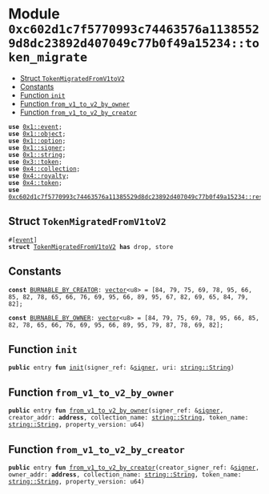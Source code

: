 
<a id="0xc602d1c7f5770993c74463576a11385529d8dc23892d407049c77b0f49a15234_token_migrate"></a>

# Module `0xc602d1c7f5770993c74463576a11385529d8dc23892d407049c77b0f49a15234::token_migrate`



-  [Struct `TokenMigratedFromV1toV2`](#0xc602d1c7f5770993c74463576a11385529d8dc23892d407049c77b0f49a15234_token_migrate_TokenMigratedFromV1toV2)
-  [Constants](#@Constants_0)
-  [Function `init`](#0xc602d1c7f5770993c74463576a11385529d8dc23892d407049c77b0f49a15234_token_migrate_init)
-  [Function `from_v1_to_v2_by_owner`](#0xc602d1c7f5770993c74463576a11385529d8dc23892d407049c77b0f49a15234_token_migrate_from_v1_to_v2_by_owner)
-  [Function `from_v1_to_v2_by_creator`](#0xc602d1c7f5770993c74463576a11385529d8dc23892d407049c77b0f49a15234_token_migrate_from_v1_to_v2_by_creator)


<pre><code><b>use</b> <a href="">0x1::event</a>;
<b>use</b> <a href="">0x1::object</a>;
<b>use</b> <a href="">0x1::option</a>;
<b>use</b> <a href="">0x1::signer</a>;
<b>use</b> <a href="">0x1::string</a>;
<b>use</b> <a href="">0x3::token</a>;
<b>use</b> <a href="">0x4::collection</a>;
<b>use</b> <a href="">0x4::royalty</a>;
<b>use</b> <a href="">0x4::token</a>;
<b>use</b> <a href="resource_manager.md#0xc602d1c7f5770993c74463576a11385529d8dc23892d407049c77b0f49a15234_resource_manager">0xc602d1c7f5770993c74463576a11385529d8dc23892d407049c77b0f49a15234::resource_manager</a>;
</code></pre>



<a id="0xc602d1c7f5770993c74463576a11385529d8dc23892d407049c77b0f49a15234_token_migrate_TokenMigratedFromV1toV2"></a>

## Struct `TokenMigratedFromV1toV2`



<pre><code>#[<a href="">event</a>]
<b>struct</b> <a href="token_migrate.md#0xc602d1c7f5770993c74463576a11385529d8dc23892d407049c77b0f49a15234_token_migrate_TokenMigratedFromV1toV2">TokenMigratedFromV1toV2</a> <b>has</b> drop, store
</code></pre>



<a id="@Constants_0"></a>

## Constants


<a id="0xc602d1c7f5770993c74463576a11385529d8dc23892d407049c77b0f49a15234_token_migrate_BURNABLE_BY_CREATOR"></a>



<pre><code><b>const</b> <a href="token_migrate.md#0xc602d1c7f5770993c74463576a11385529d8dc23892d407049c77b0f49a15234_token_migrate_BURNABLE_BY_CREATOR">BURNABLE_BY_CREATOR</a>: <a href="">vector</a>&lt;u8&gt; = [84, 79, 75, 69, 78, 95, 66, 85, 82, 78, 65, 66, 76, 69, 95, 66, 89, 95, 67, 82, 69, 65, 84, 79, 82];
</code></pre>



<a id="0xc602d1c7f5770993c74463576a11385529d8dc23892d407049c77b0f49a15234_token_migrate_BURNABLE_BY_OWNER"></a>



<pre><code><b>const</b> <a href="token_migrate.md#0xc602d1c7f5770993c74463576a11385529d8dc23892d407049c77b0f49a15234_token_migrate_BURNABLE_BY_OWNER">BURNABLE_BY_OWNER</a>: <a href="">vector</a>&lt;u8&gt; = [84, 79, 75, 69, 78, 95, 66, 85, 82, 78, 65, 66, 76, 69, 95, 66, 89, 95, 79, 87, 78, 69, 82];
</code></pre>



<a id="0xc602d1c7f5770993c74463576a11385529d8dc23892d407049c77b0f49a15234_token_migrate_init"></a>

## Function `init`



<pre><code><b>public</b> entry <b>fun</b> <a href="token_migrate.md#0xc602d1c7f5770993c74463576a11385529d8dc23892d407049c77b0f49a15234_token_migrate_init">init</a>(signer_ref: &<a href="">signer</a>, uri: <a href="_String">string::String</a>)
</code></pre>



<a id="0xc602d1c7f5770993c74463576a11385529d8dc23892d407049c77b0f49a15234_token_migrate_from_v1_to_v2_by_owner"></a>

## Function `from_v1_to_v2_by_owner`



<pre><code><b>public</b> entry <b>fun</b> <a href="token_migrate.md#0xc602d1c7f5770993c74463576a11385529d8dc23892d407049c77b0f49a15234_token_migrate_from_v1_to_v2_by_owner">from_v1_to_v2_by_owner</a>(signer_ref: &<a href="">signer</a>, creator_addr: <b>address</b>, collection_name: <a href="_String">string::String</a>, token_name: <a href="_String">string::String</a>, property_version: u64)
</code></pre>



<a id="0xc602d1c7f5770993c74463576a11385529d8dc23892d407049c77b0f49a15234_token_migrate_from_v1_to_v2_by_creator"></a>

## Function `from_v1_to_v2_by_creator`



<pre><code><b>public</b> entry <b>fun</b> <a href="token_migrate.md#0xc602d1c7f5770993c74463576a11385529d8dc23892d407049c77b0f49a15234_token_migrate_from_v1_to_v2_by_creator">from_v1_to_v2_by_creator</a>(creator_signer_ref: &<a href="">signer</a>, owner_addr: <b>address</b>, collection_name: <a href="_String">string::String</a>, token_name: <a href="_String">string::String</a>, property_version: u64)
</code></pre>
